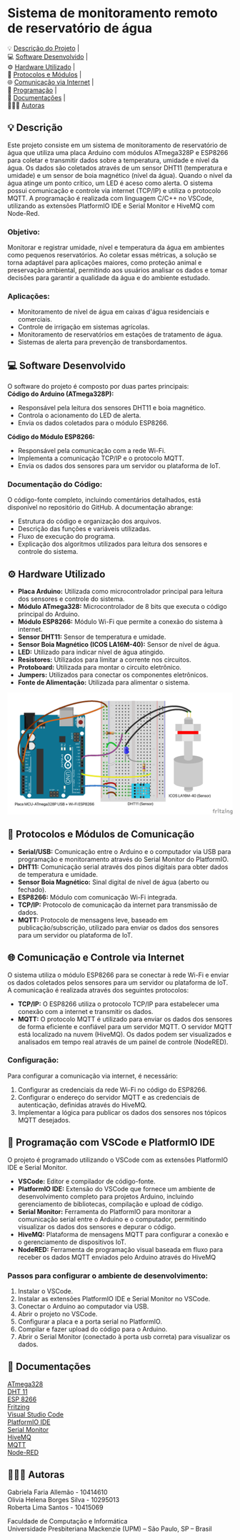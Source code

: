 # Sistema de monitoramento remoto de reservatório de água

💡 [Descrição do Projeto](#descricao) |   
💻 [Software Desenvolvido](#software) |   
⚙️ [Hardware Utilizado](#hardware) |   
📡 [Protocolos e Módulos](#protocolos) |   
🌐 [Comunicação via Internet](#comunicacao) |   
🤖 [Programação](#programacao) |   
📄 [Documentações](#documentacoes) |   
👩🏻‍🚀 [Autoras](#autoras)   

## 💡 <a name="descricao"></a> Descrição
Este projeto consiste em um sistema de monitoramento de reservatório de água que utiliza uma placa Arduino com módulos ATmega328P e ESP8266 para coletar e transmitir dados sobre a temperatura, umidade e nível da água. Os dados são coletados através de um sensor DHT11 (temperatura e umidade) e um sensor de boia magnético (nível da água). Quando o nível da água atinge um ponto crítico, um LED é aceso como alerta. O sistema possui comunicação e controle via internet (TCP/IP) e utiliza o protocolo MQTT. A programação é realizada com linguagem C/C++ no VSCode, utilizando as extensões PlatformIO IDE e Serial Monitor e HiveMQ com Node-Red.

### Objetivo:
Monitorar e registrar umidade, nível e temperatura da água em ambientes como pequenos reservatórios. Ao coletar essas métricas, a solução se torna adaptável para aplicações maiores, como proteção animal e preservação ambiental, permitindo aos usuários analisar os dados e tomar decisões para garantir a qualidade da água e do ambiente estudado.

### Aplicações:
* Monitoramento de nível de água em caixas d'água residenciais e comerciais.
* Controle de irrigação em sistemas agrícolas.
* Monitoramento de reservatórios em estações de tratamento de água.
* Sistemas de alerta para prevenção de transbordamentos.

## 💻 <a name="software"></a> Software Desenvolvido
O software do projeto é composto por duas partes principais:    
**Código do Arduino (ATmega328P):**
* Responsável pela leitura dos sensores DHT11 e boia magnético.
* Controla o acionamento do LED de alerta.
* Envia os dados coletados para o módulo ESP8266.   

**Código do Módulo ESP8266:**  
* Responsável pela comunicação com a rede Wi-Fi.
* Implementa a comunicação TCP/IP e o protocolo MQTT.
* Envia os dados dos sensores para um servidor ou plataforma de IoT.

### Documentação do Código:
O código-fonte completo, incluindo comentários detalhados, está disponível no repositório do GitHub. A documentação abrange:
* Estrutura do código e organização dos arquivos.
* Descrição das funções e variáveis utilizadas.
* Fluxo de execução do programa.
* Explicação dos algoritmos utilizados para leitura dos sensores e controle do sistema.

## ⚙️ <a name="hardware"></a> Hardware Utilizado
* **Placa Arduino:** Utilizada como microcontrolador principal para leitura dos sensores e controle do sistema.
* **Módulo ATmega328:** Microcontrolador de 8 bits que executa o código principal do Arduino.
* **Módulo ESP8266:** Módulo Wi-Fi que permite a conexão do sistema à internet.
* **Sensor DHT11:** Sensor de temperatura e umidade.
* **Sensor Boia Magnético (ICOS LA16M-40):** Sensor de nível de água.
* **LED:** Utilizado para indicar nível de água atingido.
* **Resistores:** Utilizados para limitar a corrente nos circuitos.
* **Protoboard:** Utilizada para montar o circuito eletrônico.
* **Jumpers:** Utilizados para conectar os componentes eletrônicos.
* **Fonte de Alimentação:** Utilizada para alimentar o sistema.

![Modelo de Montagem](https://github.com/gabrielaallemao/iot/blob/main/IOT_PrototipoFritzing.png)

## 📡 <a name="interfaces"></a> Protocolos e Módulos de Comunicação
* **Serial/USB:** Comunicação entre o Arduino e o computador via USB para programação e monitoramento através do Serial Monitor do PlatformIO.
* **DHT11:** Comunicação serial através dos pinos digitais para obter dados de temperatura e umidade.
* **Sensor Boia Magnético:** Sinal digital de nível de água (aberto ou fechado).
* **ESP8266:** Módulo com comunicação Wi-Fi integrada.
* **TCP/IP:** Protocolo de comunicação da internet para transmissão de dados.
* **MQTT:** Protocolo de mensagens leve, baseado em publicação/subscrição, utilizado para enviar os dados dos sensores para um servidor ou plataforma de IoT.

## 🌐 <a name="comunicacao"></a> Comunicação e Controle via Internet
O sistema utiliza o módulo ESP8266 para se conectar à rede Wi-Fi e enviar os dados coletados pelos sensores para um servidor ou plataforma de IoT. A comunicação é realizada através dos seguintes protocolos:
* **TCP/IP:** O ESP8266 utiliza o protocolo TCP/IP para estabelecer uma conexão com a internet e transmitir os dados.
* **MQTT:** O protocolo MQTT é utilizado para enviar os dados dos sensores de forma eficiente e confiável para um servidor MQTT. O servidor MQTT está localizado na nuvem (HiveMQ). Os dados podem ser visualizados e analisados em tempo real através de um painel de controle (NodeRED).
### Configuração:
Para configurar a comunicação via internet, é necessário:
1. Configurar as credenciais da rede Wi-Fi no código do ESP8266.
2. Configurar o endereço do servidor MQTT e as credenciais de autenticação, definidas através do HiveMQ.
3. Implementar a lógica para publicar os dados dos sensores nos tópicos MQTT desejados.

## 🤖 <a name="programacao"></a> Programação com VSCode e PlatformIO IDE
O projeto é programado utilizando o VSCode com as extensões PlatformIO IDE e Serial Monitor.
* **VSCode:** Editor e compilador de código-fonte.
* **PlatformIO IDE:** Extensão do VSCode que fornece um ambiente de desenvolvimento completo para projetos Arduino, incluindo gerenciamento de bibliotecas, compilação e upload de código.
* **Serial Monitor:** Ferramenta do PlatformIO para monitorar a comunicação serial entre o Arduino e o computador, permitindo visualizar os dados dos sensores e depurar o código.
* **HiveMQ:** Plataforma de mensagens MQTT para configurar a conexão e o gerenciamento de dispositivos IoT.
* **NodeRED:** Ferramenta de programação visual baseada em fluxo para receber os dados MQTT enviados pelo Arduino através do HiveMQ

### Passos para configurar o ambiente de desenvolvimento:
1. Instalar o VSCode.
2. Instalar as extensões PlatformIO IDE e Serial Monitor no VSCode.
3. Conectar o Arduino ao computador via USB.
4. Abrir o projeto no VSCode.
5. Configurar a placa e a porta serial no PlatformIO.
6. Compilar e fazer upload do código para o Arduino.
7. Abrir o Serial Monitor (conectado à porta usb correta) para visualizar os dados.

## 📄 <a name="documentacoes"></a> Documentações
[ATmega328](https://docs.platformio.org/en/latest/boards/atmelavr/ATmega328P.html)  
[DHT 11](https://learn.adafruit.com/dht/overview)  
[ESP 8266](https://arduino-esp8266.readthedocs.io/en/latest/)  
[Fritzing](https://fritzing.org/learning/)  
[Visual Studio Code](https://code.visualstudio.com/docs)  
[PlatformIO IDE](https://docs.platformio.org/en/latest/integration/ide/vscode.html)  
[Serial Monitor](https://marketplace.visualstudio.com/items?itemName=ms-vscode.vscode-serial-monitor)  
[HiveMQ](https://docs.hivemq.com/hivemq/latest/user-guide/index.html)  
[MQTT](https://mqtt.org/)  
[Node-RED](https://nodered.org/docs/)  

## 👩🏻‍🚀 <a name="autoras"></a>Autoras  
Gabriela Faria Allemão - 10414610   
Olivia Helena Borges Silva - 10295013   
Roberta Lima Santos - 10415069   

Faculdade de Computação e Informática   
Universidade Presbiteriana Mackenzie (UPM) – São Paulo, SP – Brasil   
